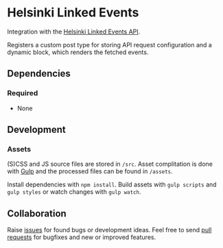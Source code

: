 # Helsinki Linked Events
Integration with the [Helsinki Linked Events API](https://linkedevents.hel.fi/fi).

Registers a custom post type for storing API request configuration and a dynamic block, which renders the fetched events.

## Dependencies

### Required
- None

## Development

### Assets
(S)CSS and JS source files are stored in `/src`. Asset complitation is done with [Gulp](https://gulpjs.com/) and the processed files can be found in `/assets`.

Install dependencies with `npm install`. Build assets with `gulp scripts` and `gulp styles` or watch changes with `gulp watch`.

## Collaboration
Raise [issues](https://github.com/City-of-Helsinki/wordpress-helfi-linkedevents/issues) for found bugs or development ideas. Feel free to send [pull requests](https://github.com/City-of-Helsinki/wordpress-helfi-linkedevents/pulls) for bugfixes and new or improved features.